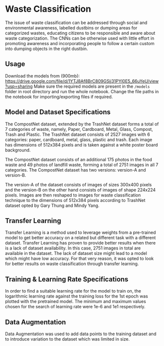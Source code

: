 # Waste Classification

The issue of waste classification can be addressed through social and environmental awareness, labelled dustbins or dumping areas for categorized wastes, educating citizens to be responsible and aware about waste categorization. The CNNs can be otherwise used with little effort in promoting awareness and incorporating people to follow a certain custom into dumping objects in the right dustbin.

## Usage

Download the models from (900mb): https://drive.google.com/file/d/1YTJ8Af8BrC809GSjj31PYl0E5_66uYeU/view?usp=sharing
Make sure the required models are present in the `/models` folder in root directory and run the whole notebook. 
Change the file paths in the notebook for importing/exporting files if required. 

## Model and Dataset Specifications

The CompostNet dataset, extended by the TrashNet dataset forms a total of 7 categories of waste, namely, Paper, Cardboard, Metal, Glass, Compost, Trash and Plastic. The TrashNet dataset consists of 2527 images with 6 categories:  paper, cardboard, metal, glass, plastic and trash. Each image has dimensions of 512x384 pixels and is taken against a white poster board background.

The CompostNet dataset consists of an additional 175 photos in the food waste and 49 photos of landfill waste, forming a total of 2751 images in all 7 categories. The CompostNet dataset has two versions: version-A and version-B.

The version-A of the dataset consists of images of sizes 300x400 pixels and the version-B on the other hand consists of images of shape 224x224 pixels. Images are then reshaped to images for waste classification technique to the dimensions of 512x384 pixels according to TrashNet dataset opted by Gary Thung and Mindy Yang.

## Transfer Learning

Transfer Learning is a method used to leverage weights from a pre-trained model to get better accuracy on a related but different task with a different dataset. Transfer Learning has proven to provide better results when there is a lack of dataset availability. In this case, 2751 images in total are available in the dataset. The lack of dataset size might lead to a model which might have low accuracy. For that very reason, it was opted to look for better results on waste classification through transfer learning.

## Training & Learning Rate Specifications

In order to find a suitable learning rate for the model to train on, the logarithmic learning rate against the training loss for the 1st epoch was plotted with the pretrained model. The minimum and maximum values chosen for the search of learning rate were 1e-6 and 1e1 respectively. 

## Data Augmentation

Data Augmentation was used to add data points to the training dataset and to introduce variation to the dataset which was limited in size. 

